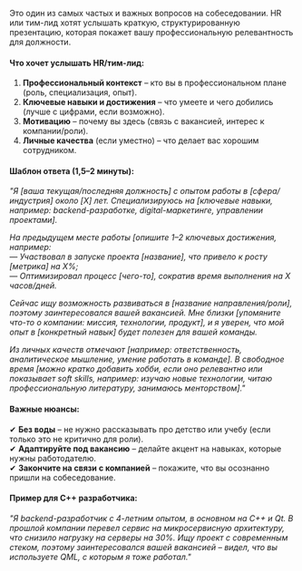 Это один из самых частых и важных вопросов на собеседовании. HR или тим-лид хотят услышать краткую, структурированную презентацию, которая покажет вашу профессиональную релевантность для должности.  

#### **Что хочет услышать HR/тим-лид:**  
1. **Профессиональный контекст** – кто вы в профессиональном плане (роль, специализация, опыт).  
2. **Ключевые навыки и достижения** – что умеете и чего добились (лучше с цифрами, если возможно).  
3. **Мотивацию** – почему вы здесь (связь с вакансией, интерес к компании/роли).  
4. **Личные качества** (если уместно) – что делает вас хорошим сотрудником.  

#### **Шаблон ответа (1,5–2 минуты):**  
*"Я [ваша текущая/последняя должность] с опытом работы в [сфера/индустрия] около [X] лет. Специализируюсь на [ключевые навыки, например: backend-разработке, digital-маркетинге, управлении проектами].*  

*На предыдущем месте работы [опишите 1–2 ключевых достижения, например:  
— Участвовал в запуске проекта [название], что привело к росту [метрика] на X%;  
— Оптимизировал процесс [чего-то], сократив время выполнения на X часов/дней.*  

*Сейчас ищу возможность развиваться в [название направления/роли], поэтому заинтересовался вашей вакансией. Мне близки [упомяните что-то о компании: миссия, технологии, продукт], и я уверен, что мой опыт в [конкретный навык] будет полезен для вашей команды.*  

*Из личных качеств отмечают [например: ответственность, аналитическое мышление, умение работать в команде]. В свободное время [можно кратко добавить хобби, если оно релевантно или показывает soft skills, например: изучаю новые технологии, читаю профессиональную литературу, занимаюсь менторством]."*  

#### **Важные нюансы:**  
✔ **Без воды** – не нужно рассказывать про детство или учебу (если только это не критично для роли).  
✔ **Адаптируйте под вакансию** – делайте акцент на навыках, которые нужны работодателю.  
✔ **Закончите на связи с компанией** – покажите, что вы осознанно пришли на собеседование.  

#### **Пример для С++ разработчика:**
*"Я backend-разработчик с 4-летним опытом, в основном на C++ и Qt. В прошлой компании перевел сервис на микросервисную архитектуру, что снизило нагрузку на серверы на 30%. Ищу проект с современным стеком, поэтому заинтересовался вашей вакансией – видел, что вы используете QML, с которым я тоже работал."*  
